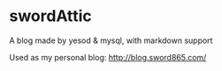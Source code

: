 # swordAttic

 A blog made by yesod & mysql, with markdown support

 Used as my personal blog: 
 http://blog.sword865.com/

